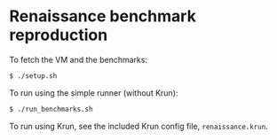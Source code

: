 # Renaissance benchmark reproduction

To fetch the VM and the benchmarks:
```sh
$ ./setup.sh
```

To run using the simple runner (without Krun):

```sh
$ ./run_benchmarks.sh
```

To run using Krun, see the included Krun config file, `renaissance.krun`.
